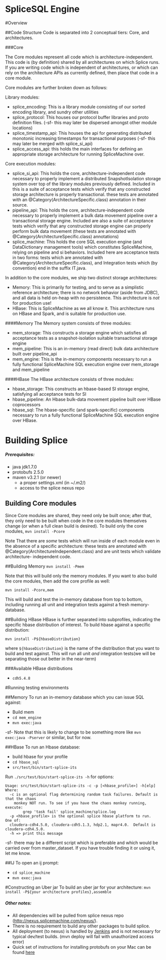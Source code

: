 SpliceSQL Engine
===

#Overview

##Code Structure
Code is separated into 2 conceptual tiers: Core, and architectures.

###Core

The Core modules represent all code which is architecture-independent. This code is (by definition) shared
by all architectures on which Splice runs. If you are writing code which is independent of architectures,
or which can rely on the architecture APIs as currently defined, then place that code in a core module.

Core modules are further broken down as follows:

Library modules:
* splice_encoding: This is a library module consisting of our sorted encoding library, and sundry other utilities
* splice_protocol: This houses our protocol buffer libraries and proto definition files. (-sf- this may later
be dispersed amongst other module locations)
* splice_timestamp_api: This houses the api for generating distributed monotonic increasing timestamps
for transactional purposes (-sf- this may later be merged with splice_si_api)
* splice_access_api: this holds the main interfaces for defining an appropriate storage architecture
for running SpliceMachine over.

Core execution modules:
* splice_si_api: This holds the core, architecture-independent code necessary to properly implement a 
distributed SnapshotIsolation storage system over top of the library modules previously defined. Included in this
is a suite of acceptance tests which verify that any constructed storage architecture is properly transactional.
these tests are annotated with an @Category(ArchitectureSpecific.class) annotation in their source.
* pipeline_api: This holds the core, architecture-independent code necessary to properly implement a bulk
data movement pipeline over a transactional storage engine. Included are also a suite of acceptance tests
which verify that any constructed storage engine can properly perform bulk data movement (these tests
are annotated with @Category(ArchitectureSpecific.class) annotations)
* splice_machine: This holds the core SQL execution engine (and DataDictionary management tools) which constitutes
SpliceMachine, relying on pipeline and si behaviors. Included here are acceptance tests in two forms: tests which
are annotated with @Category(ArchitectureSpecific.class), and Integration tests which (by convention) end in the
suffix IT.java.


In addition to the core modules, we ship two distinct storage architectures: 
* Memory: This is primarily for testing, and to serve as a simplistic reference architecture; there is no network
behavior (aside from JDBC), and all data is held on-heap with no persistence. This architecture is _not_ for production
use! 
* HBase: This is SpliceMachine as we all know it. This architecture runs on HBase and Spark, and is suitable for
production use.

####Memory
The Memory system consists of three modules:

* mem_storage: This constructs a storage engine which satisfies all acceptance tests as a snapshot-isolation suitable
transactional storage engine
* mem_pipeline: This is an in-memory (read direct) bulk data architecture built over pipeline_api
* mem_engine: This is the in-memory components necessary to run a fully functional SpliceMachine SQL execution engine
over mem_storage and mem_pipeline

####HBase
The HBase architecture consists of three modules:
* hbase_storage: This constructs an hbase-based SI storage engine, satisfying all acceptance tests for SI
* hbase_pipeline: An Hbase bulk-data movement pipeline built over HBase coprocessors
* hbase_sql: The hbase-specific (and spark-specific) components necessary to run a fully functional SpliceMachine SQL
execution engine over HBase.

# Building Splice
##### Prerequisites:
* java jdk1.7.0
* protobufs 2.5.0 
* maven v3.2.1 (or newer)
  * a proper settings.xml (in ~/.m2/)
  * access to the splice nexus repo
  
## Building Core modules
Since Core modules are shared, they need only be built once; after that, they only need to be built when
code in the core modules themselves change (or when a full clean build is desired). To build only the core modules,
`mvn install -Pcore`

Note That there are *some* tests which will run inside of each module even in the absence of a specific architecture:
these tests are annotated with @Category(ArchitectureIndependent.class) and are unit tests which validate architecture-
independent code.

##Building Memory
`mvn install -Pmem`

Note that this will build only the memory modules. If you want to also build the core modules, then add the core
profile as well:

`mvn install -Pcore,mem`

This will build and test the in-memory database from top to bottom, including running all unit and integration tests
against a fresh memory-database.

##Building HBase
HBase is further separated into subprofiles, indicating the specific hbase distribution of interest. To build
hbase against a specific distribution:

`mvn install -P${hbaseDistribution}`

where `${hbaseDistribution}` is the name of the distribution that you want to build and test against. This will
run all unit _and_ integration tests(we will be separating those out better in the near-term)

###Available HBase distributions
* `cdh5.4.8`

#Running testing environments

##Memory
To run an in-memory database which you can issue SQL against:
* Build mem
* `cd mem_engine`
* `mvn exec:java`

-sf- Note that this is likely to change to be something more like `mvn exec:java -Pserver` or similar, but for now.

##HBase
To run an Hbase database:
* build hbase for your profile
* `cd hbase_sql`
* `src/test/bin/start-splice-its`

Run `./src/test/bin/start-splice-its -h` for options:

```
Usage: src/test/bin/start-splice-its -c -p [<hbase_profile>] -h[elp]
Where:
  -c is an optional flag determining random task failures. Default is that the chaos
    monkey NOT run. To see if you have the chaos monkey running, execute:
        grep 'task fail' splice_machine/splice.log
  -p <hbase_profile> is the optional splice hbase platform to run.  One of:
  cloudera-cdh4.5.0, cloudera-cdh5.1.3, hdp2.1, mapr4.0.  Default is cloudera-cdh4.5.0.
  -h => print this message
```

-sf- there may be a different script which is preferable and which would be carried over from master_dataset. If you
have trouble finding it or using it, let me know.

##IJ
To open an ij prompt:
* `cd splice_machine`
* `mvn exec:java`

#Constructing an Uber jar
To build an uber jar for your architecture:
`mvn install -P${your architecture profiles},assemble`

##### Other notes:
* All dependencies will be pulled from splice nexus repo (http://nexus.splicemachine.com/nexus/).
* There is no requirement to build any other packages to build splice.
* All deployment (to nexus) is handled by [Jenkins](http://206.225.8.98:8080) and is not necessary for typical dev/test builds. (mvn deploy will fail with unauthorized access error)
* Quick set of instructions for installing protobufs on your Mac can be found [here](http://sleepythread.blogspot.com/2013/11/installing-protoc-25x-compiler-google.html)
